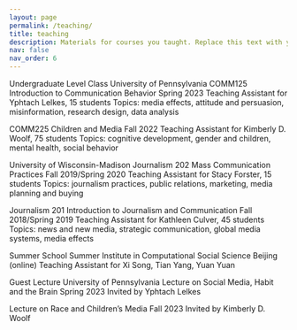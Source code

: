 ```yaml
---
layout: page
permalink: /teaching/
title: teaching
description: Materials for courses you taught. Replace this text with your description.
nav: false
nav_order: 6
---
```


Undergraduate Level Class
University of Pennsylvania
COMM125 Introduction to Communication Behavior                                                        Spring 2023
Teaching Assistant for Yphtach Lelkes, 15 students
Topics: media effects, attitude and persuasion, misinformation, research design, data analysis

COMM225 Children and Media                                                                             Fall 2022
Teaching Assistant for Kimberly D. Woolf, 75 students
Topics: cognitive development, gender and children, mental health, social behavior

University of Wisconsin-Madison
Journalism 202 Mass Communication Practices                                                            Fall 2019/Spring 2020
Teaching Assistant for Stacy Forster, 15 students
Topics: journalism practices, public relations, marketing, media planning and buying

Journalism 201 Introduction to Journalism and Communication  Fall 2018/Spring 2019
Teaching Assistant for Kathleen Culver, 45 students
Topics: news and new media, strategic communication, global media systems, media effects

Summer School
Summer Institute in Computational Social Science
Beijing (online)
Teaching Assistant for Xi Song, Tian Yang, Yuan Yuan

Guest Lecture
University of Pennsylvania
Lecture on Social Media, Habit and the Brain				                                                    Spring 2023
Invited by Yphtach Lelkes

Lecture on Race and Children’s Media					                                                          Fall 2023
Invited by Kimberly D. Woolf


